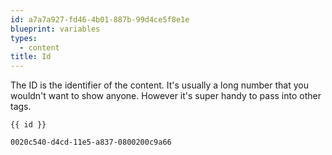 ```yaml
---
id: a7a7a927-fd46-4b01-887b-99d4ce5f8e1e
blueprint: variables
types:
  - content
title: Id
---
```

The ID is the identifier of the content. It's usually a long number that you wouldn't want to show anyone.
However it's super handy to pass into other tags.

```
{{ id }}
```

``` .language-output
0020c540-d4cd-11e5-a837-0800200c9a66
```
